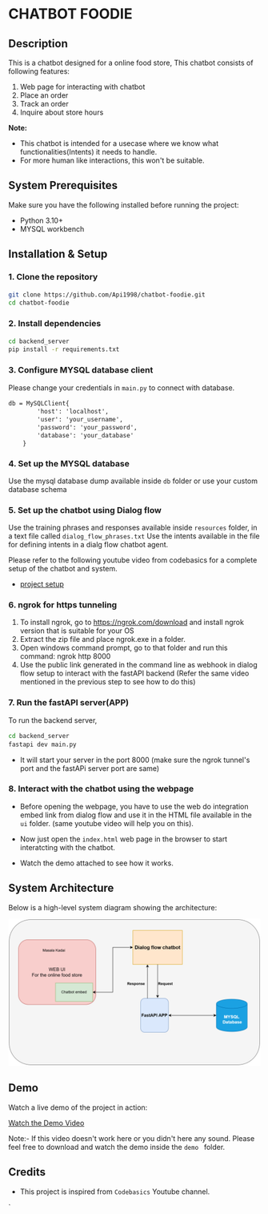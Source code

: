 # CHATBOT FOODIE

## Description
This is a chatbot designed for a online food store, This chatbot consists of following features:

1. Web page for interacting with chatbot
2. Place an order
3. Track an order
4. Inquire about store hours

**Note:** 
- This chatbot is intended for a usecase where we know what functionalities(Intents) it needs to handle.
- For more human like interactions, this won't be suitable.

## System Prerequisites
Make sure you have the following installed before running the project:
- Python 3.10+
- MYSQL workbench

## Installation & Setup

### 1. Clone the repository
```sh
git clone https://github.com/Api1998/chatbot-foodie.git
cd chatbot-foodie
```

### 2. Install dependencies
```sh
cd backend_server
pip install -r requirements.txt
```

### 3. Configure MYSQL database client
Please change your credentials in `main.py` to connect with database.
```
db = MySQLClient{
        'host': 'localhost',
        'user': 'your_username',
        'password': 'your_password',
        'database': 'your_database'
    }
```

### 4. Set up the MYSQL database

Use the mysql database dump available inside `db` folder or use your custom database schema

### 5. Set up the chatbot using Dialog flow

Use the training phrases and responses available inside `resources` folder, in a text file called `dialog_flow_phrases.txt`
Use the intents available in the file for defining intents in a dialg flow chatbot agent.

Please refer to the following youtube video from codebasics for a complete setup of the chatbot and system.
- [project setup](https://www.youtube.com/watch?v=2e5pQqBvGco&list=PLeo1K3hjS3uuvuAXhYjV2lMEShq2UYSwX&index=28)

### 6. ngrok for https tunneling

1. To install ngrok, go to https://ngrok.com/download and install ngrok version that is suitable for your OS
2. Extract the zip file and place ngrok.exe in a folder.
3. Open windows command prompt, go to that folder and run this command: ngrok http 8000
4. Use the public link generated in the command line as webhook in dialog flow setup to interact with the fastAPI backend (Refer the same video mentioned in the previous step to see how to do this)

### 7. Run the fastAPI server(APP)

To run the backend server,
```sh
cd backend_server
fastapi dev main.py
```

- It will start your server in the port 8000  (make sure the ngrok tunnel's port and the fastAPi server port are same)

### 8. Interact with the chatbot using the webpage

- Before opening the webpage, you have to use the web do integration embed link from dialog flow and use it in the HTML file available in the `ui` folder. (same youtube video will help you on this).

- Now just open the `index.html` web page in the browser to start interatcting with the chatbot.

-   Watch the demo attached to see how it works.

## System Architecture
Below is a high-level system diagram showing the architecture:

![System Diagram](resources/chatbot_foodie_system_diagram.png)

## Demo
Watch a live demo of the project in action:

[Watch the Demo Video](https://github.com/Api1998/chatbot-foodie/issues/1#issue-2870665623)



Note:- If this video doesn't work here or you didn't here any sound. Please feel free to download and watch the demo inside the `demo ` folder.

## Credits

- This project is inspired from `Codebasics` Youtube channel.

`
